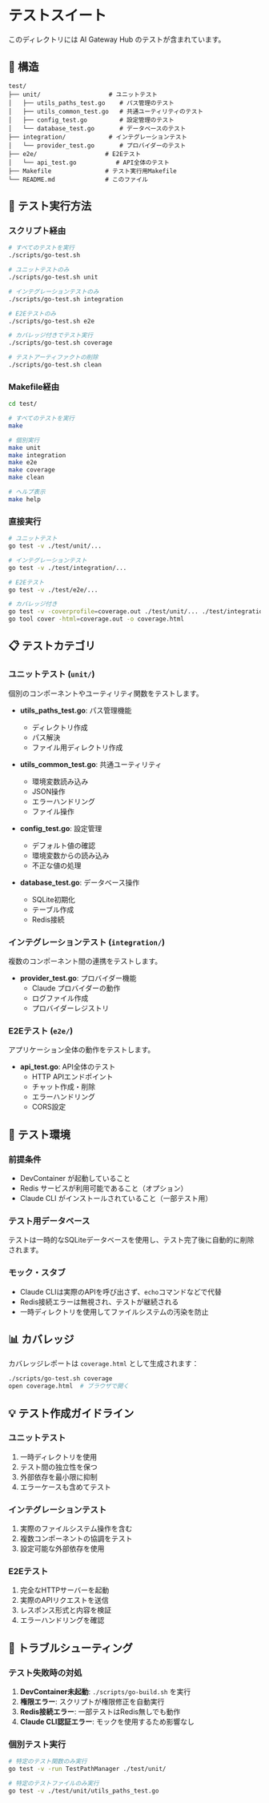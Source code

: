 # テストスイート

このディレクトリには AI Gateway Hub のテストが含まれています。

## 📁 構造

```
test/
├── unit/                   # ユニットテスト
│   ├── utils_paths_test.go    # パス管理のテスト
│   ├── utils_common_test.go   # 共通ユーティリティのテスト
│   ├── config_test.go         # 設定管理のテスト
│   └── database_test.go       # データベースのテスト
├── integration/            # インテグレーションテスト
│   └── provider_test.go       # プロバイダーのテスト
├── e2e/                   # E2Eテスト
│   └── api_test.go           # API全体のテスト
├── Makefile               # テスト実行用Makefile
└── README.md              # このファイル
```

## 🚀 テスト実行方法

### スクリプト経由

```bash
# すべてのテストを実行
./scripts/go-test.sh

# ユニットテストのみ
./scripts/go-test.sh unit

# インテグレーションテストのみ
./scripts/go-test.sh integration

# E2Eテストのみ
./scripts/go-test.sh e2e

# カバレッジ付きでテスト実行
./scripts/go-test.sh coverage

# テストアーティファクトの削除
./scripts/go-test.sh clean
```

### Makefile経由

```bash
cd test/

# すべてのテストを実行
make

# 個別実行
make unit
make integration
make e2e
make coverage
make clean

# ヘルプ表示
make help
```

### 直接実行

```bash
# ユニットテスト
go test -v ./test/unit/...

# インテグレーションテスト
go test -v ./test/integration/...

# E2Eテスト
go test -v ./test/e2e/...

# カバレッジ付き
go test -v -coverprofile=coverage.out ./test/unit/... ./test/integration/...
go tool cover -html=coverage.out -o coverage.html
```

## 📋 テストカテゴリ

### ユニットテスト (`unit/`)

個別のコンポーネントやユーティリティ関数をテストします。

- **utils_paths_test.go**: パス管理機能
  - ディレクトリ作成
  - パス解決
  - ファイル用ディレクトリ作成

- **utils_common_test.go**: 共通ユーティリティ
  - 環境変数読み込み
  - JSON操作
  - エラーハンドリング
  - ファイル操作

- **config_test.go**: 設定管理
  - デフォルト値の確認
  - 環境変数からの読み込み
  - 不正な値の処理

- **database_test.go**: データベース操作
  - SQLite初期化
  - テーブル作成
  - Redis接続

### インテグレーションテスト (`integration/`)

複数のコンポーネント間の連携をテストします。

- **provider_test.go**: プロバイダー機能
  - Claude プロバイダーの動作
  - ログファイル作成
  - プロバイダーレジストリ

### E2Eテスト (`e2e/`)

アプリケーション全体の動作をテストします。

- **api_test.go**: API全体のテスト
  - HTTP APIエンドポイント
  - チャット作成・削除
  - エラーハンドリング
  - CORS設定

## 🔧 テスト環境

### 前提条件

- DevContainer が起動していること
- Redis サービスが利用可能であること（オプション）
- Claude CLI がインストールされていること（一部テスト用）

### テスト用データベース

テストは一時的なSQLiteデータベースを使用し、テスト完了後に自動的に削除されます。

### モック・スタブ

- Claude CLIは実際のAPIを呼び出さず、`echo`コマンドなどで代替
- Redis接続エラーは無視され、テストが継続される
- 一時ディレクトリを使用してファイルシステムの汚染を防止

## 📊 カバレッジ

カバレッジレポートは `coverage.html` として生成されます：

```bash
./scripts/go-test.sh coverage
open coverage.html  # ブラウザで開く
```

## 💡 テスト作成ガイドライン

### ユニットテスト

1. 一時ディレクトリを使用
2. テスト間の独立性を保つ
3. 外部依存を最小限に抑制
4. エラーケースも含めてテスト

### インテグレーションテスト

1. 実際のファイルシステム操作を含む
2. 複数コンポーネントの協調をテスト
3. 設定可能な外部依存を使用

### E2Eテスト

1. 完全なHTTPサーバーを起動
2. 実際のAPIリクエストを送信
3. レスポンス形式と内容を検証
4. エラーハンドリングを確認

## 🐛 トラブルシューティング

### テスト失敗時の対処

1. **DevContainer未起動**: `./scripts/go-build.sh` を実行
2. **権限エラー**: スクリプトが権限修正を自動実行
3. **Redis接続エラー**: 一部テストはRedis無しでも動作
4. **Claude CLI認証エラー**: モックを使用するため影響なし

### 個別テスト実行

```bash
# 特定のテスト関数のみ実行
go test -v -run TestPathManager ./test/unit/

# 特定のテストファイルのみ実行
go test -v ./test/unit/utils_paths_test.go
```